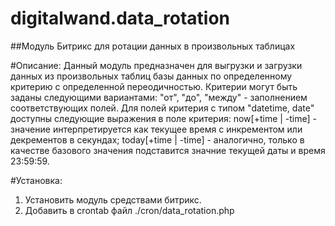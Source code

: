 # digitalwand.data_rotation
##Модуль Битрикс для ротации данных в произвольных таблицах

#Описание:
Данный модуль предназначен для выгрузки и загрузки данных из произвольных таблиц базы данных по определенному критерию с определенной переодичностью.
Критерии могут быть заданы следующими вариантами: "от", "до", "между" - заполнением соответствующих полей.
Для полей критерия с типом "datetime, date" доступны следующие выражения в поле критерия:
now[+time | -time] - значение интерпретируется как текущее время с инкрементом или декрементов в секундах;
today[+time | -time] - аналогично, только в качестве базового значения подставится значние текущей даты и время 23:59:59.

#Установка:
1. Установить модуль средствами битрикс.
2. Добавить в crontab файл ./cron/data_rotation.php

